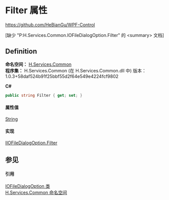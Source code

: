 # Filter 属性
https://github.com/HeBianGu/WPF-Control

\[缺少 "P:H.Services.Common.IOFileDialogOption.Filter" 的 &lt;summary&gt; 文档\]



## Definition
**命名空间：** <a href="b9cdd84f-6623-a51a-f53b-465103ced202">H.Services.Common</a>  
**程序集：** H.Services.Common (在 H.Services.Common.dll 中) 版本：1.0.3+58daf524b91f25bbf55d2f64e549e4224fcf9802

**C#**
``` C#
public string Filter { get; set; }
```



#### 属性值
<a href="https://learn.microsoft.com/dotnet/api/system.string" target="_blank" rel="noopener noreferrer">String</a>

#### 实现
<a href="2bcbc935-3b63-07b0-f6ab-30fbbc0a7373">IIOFileDialogOption.Filter</a>  


## 参见


#### 引用
<a href="8ea2046a-a73e-26b6-dd85-53c6f61ec8f3">IOFileDialogOption 类</a>  
<a href="b9cdd84f-6623-a51a-f53b-465103ced202">H.Services.Common 命名空间</a>  
